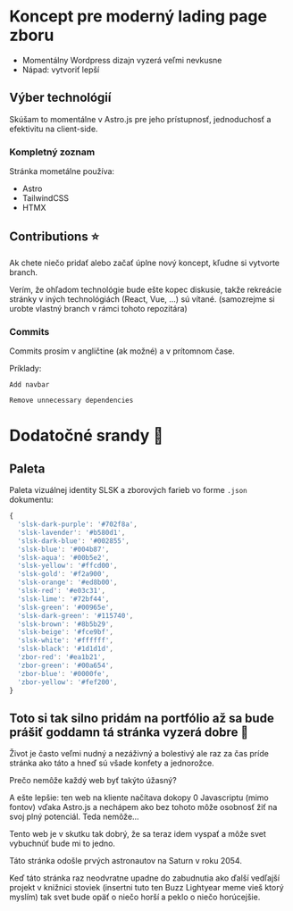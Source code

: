 # Koncept pre moderný lading page zboru

- Momentálny Wordpress dizajn vyzerá veľmi nevkusne
- Nápad: vytvoriť lepší

## Výber technológií

Skúšam to momentálne v Astro.js pre jeho prístupnosť, jednoduchosť a efektivitu na client-side.

### Kompletný zoznam

Stránka mometálne používa:

- Astro
- TailwindCSS
- HTMX

## Contributions ⭐

Ak chete niečo pridať alebo začať úplne nový koncept, kľudne si vytvorte branch.

Verím, že ohľadom technológie bude ešte kopec diskusie, takže rekreácie stránky v iných technológiách (React, Vue, ...) sú vítané. (samozrejme si urobte vlastný branch v rámci tohoto repozitára)

### Commits

Commits prosím v angličtine (ak možné) a v prítomnom čase.

Príklady:
```
Add navbar
```
```
Remove unnecessary dependencies
```

# Dodatočné srandy 🍝

## Paleta

Paleta vizuálnej identity SLSK a zborových farieb vo forme `.json` dokumentu:

```js
{
  'slsk-dark-purple': '#702f8a',
  'slsk-lavender': '#b580d1',
  'slsk-dark-blue': '#002855',
  'slsk-blue': '#004b87',
  'slsk-aqua': '#00b5e2',
  'slsk-yellow': '#ffcd00',
  'slsk-gold': '#f2a900',
  'slsk-orange': '#ed8b00',
  'slsk-red': '#e03c31',
  'slsk-lime': '#72bf44',
  'slsk-green': '#00965e',
  'slsk-dark-green': '#115740',
  'slsk-brown': '#8b5b29',
  'slsk-beige': '#fce9bf',
  'slsk-white': '#ffffff',
  'slsk-black': '#1d1d1d',
  'zbor-red': '#ea1b21',
  'zbor-green': '#00a654',
  'zbor-blue': '#0000fe',
  'zbor-yellow': '#fef200',
}
```

## Toto si tak silno pridám na portfólio až sa bude prášiť goddamn tá stránka vyzerá dobre 🤩

Život je často veľmi nudný a nezáživný a bolestivý ale raz za čas príde stránka ako táto a hneď sú všade konfety a jednorožce.

Prečo nemôže každý web byť takýto úžasný?

A ešte lepšie: ten web na kliente načítava dokopy 0 Javascriptu (mimo fontov) vďaka Astro.js a nechápem ako bez tohoto môže osobnosť žiť na svoj plný potenciál. Teda nemôže...

Tento web je v skutku tak dobrý, že sa teraz idem vyspať a môže svet vybuchnúť bude mi to jedno.

Táto stránka odošle prvých astronautov na Saturn v roku 2054.

Keď táto stránka raz neodvratne upadne do zabudnutia ako ďalší vedľajší projekt v knižnici stoviek (insertni tuto ten Buzz Lightyear meme vieš ktorý myslím) tak svet bude opäť o niečo horší a peklo o niečo horúcejšie.
